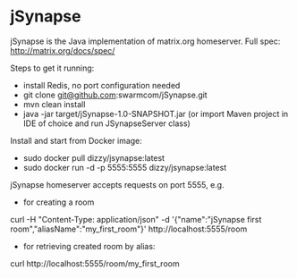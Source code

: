 # jSynapse
jSynapse is the Java implementation of matrix.org homeserver.
Full spec: http://matrix.org/docs/spec/


Steps to get it running:
- install Redis, no port configuration needed
- git clone git@github.com:swarmcom/jSynapse.git
- mvn clean install
- java -jar target/jSynapse-1.0-SNAPSHOT.jar
(or import Maven project in IDE of choice and run JSynapseServer class)


Install and start from Docker image:
- sudo docker pull dizzy/jsynapse:latest
- sudo docker run -d -p 5555:5555 dizzy/jsynapse:latest


jSynapse homeserver accepts requests on port 5555,
e.g.
- for creating a room

curl -H "Content-Type: application/json" -d '{"name":"jSynapse first room","aliasName":"my_first_room"}' http://localhost:5555/room

- for retrieving created room by alias:

curl http://localhost:5555/room/my_first_room
